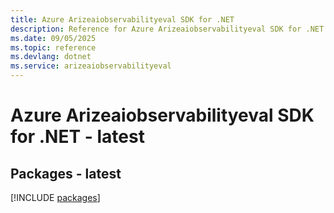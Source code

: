```yaml
---
title: Azure Arizeaiobservabilityeval SDK for .NET
description: Reference for Azure Arizeaiobservabilityeval SDK for .NET
ms.date: 09/05/2025
ms.topic: reference
ms.devlang: dotnet
ms.service: arizeaiobservabilityeval
---
```

# Azure Arizeaiobservabilityeval SDK for .NET - latest
## Packages - latest
[!INCLUDE [packages](arizeaiobservabilityeval-index.md)]